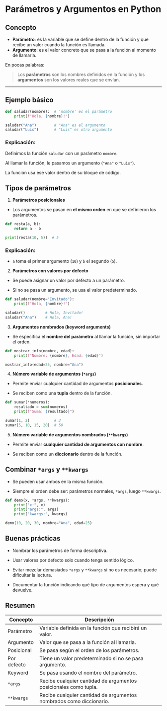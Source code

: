 # Parámetros y Argumentos en Python

## Concepto

- **Parámetro**: es la variable que se define dentro de la función y que recibe un valor cuando la función es llamada.  
- **Argumento**: es el valor concreto que se pasa a la función al momento de llamarla.  

En pocas palabras:  
> Los **parámetros** son los nombres definidos en la función y los **argumentos** son los valores reales que se envían.

---

## Ejemplo básico

```python
def saludar(nombre):  # 'nombre' es el parámetro
    print(f"Hola, {nombre}!")

saludar("Ana")        # "Ana" es el argumento
saludar("Luis")       # "Luis" es otro argumento
```

### Explicación:

Definimos la función `saludar` con un parámetro `nombre`.

Al llamar la función, le pasamos un argumento (`"Ana"` o `"Luis"`).

La función usa ese valor dentro de su bloque de código.

## Tipos de parámetros

1. **Parámetros posicionales**

- Los argumentos se pasan en **el mismo orden** en que se definieron los parámetros.

```python
def resta(a, b):
    return a - b

print(resta(10, 5))  # 5
```

### Explicación:

- `a` toma el primer argumento (`10`) y `b` el segundo (`5`).

2. **Parámetros con valores por defecto**

- Se puede asignar un valor por defecto a un parámetro.

- Si no se pasa un argumento, se usa el valor predeterminado.

```python
def saludar(nombre="Invitado"):
    print(f"Hola, {nombre}!")

saludar()         # Hola, Invitado!
saludar("Ana")    # Hola, Ana!
```

3. **Argumentos nombrados (keyword arguments)**

- Se especifica el **nombre del parámetro** al llamar la función, sin importar el orden.

```python
def mostrar_info(nombre, edad):
    print(f"Nombre: {nombre}, Edad: {edad}")

mostrar_info(edad=25, nombre="Ana")
```

4. **Número variable de argumentos (`*args`)**

- Permite enviar cualquier cantidad de argumentos **posicionales**.

- Se reciben como una **tupla** dentro de la función.

```python
def sumar(*numeros):
    resultado = sum(numeros)
    print(f"Suma: {resultado}")

sumar(1, 2)           # 3
sumar(5, 10, 15, 20)  # 50
```

5. **Número variable de argumentos nombrados (`**kwargs`)**

- Permite enviar **cualquier cantidad de argumentos con nombre**.

- Se reciben como un **diccionario** dentro de la función.

## Combinar `*args` y `**kwargs`

- Se pueden usar ambos en la misma función.

- Siempre el orden debe ser: parámetros normales, `*args`, luego `**kwargs`.

```python
def demo(x, *args, **kwargs):
    print("x:", x)
    print("args:", args)
    print("kwargs:", kwargs)

demo(10, 20, 30, nombre="Ana", edad=25)
```

## Buenas prácticas

- Nombrar los parámetros de forma descriptiva.

- Usar valores por defecto solo cuando tenga sentido lógico.

- Evitar mezclar demasiados `*args` y `**kwargs` si no es necesario; puede dificultar la lectura.

- Documentar la función indicando qué tipo de argumentos espera y qué devuelve.

## Resumen

| Concepto    | Descripción                                                         |
| ----------- | ------------------------------------------------------------------- |
| Parámetro   | Variable definida en la función que recibirá un valor.              |
| Argumento   | Valor que se pasa a la función al llamarla.                         |
| Posicional  | Se pasa según el orden de los parámetros.                           |
| Por defecto | Tiene un valor predeterminado si no se pasa argumento.              |
| Keyword     | Se pasa usando el nombre del parámetro.                             |
| `*args`     | Recibe cualquier cantidad de argumentos posicionales como tupla.    |
| `**kwargs`  | Recibe cualquier cantidad de argumentos nombrados como diccionario. |

